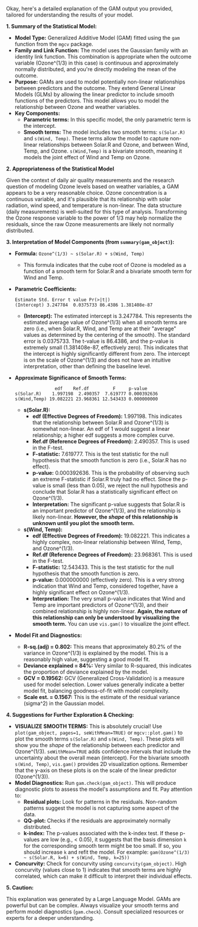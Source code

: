 Okay, here's a detailed explanation of the GAM output you provided, tailored for understanding the results of your model.

**1. Summary of the Statistical Model:**

*   **Model Type:** Generalized Additive Model (GAM) fitted using the `gam` function from the `mgcv` package.
*   **Family and Link Function:** The model uses the Gaussian family with an identity link function. This combination is appropriate when the outcome variable (Ozone^(1/3) in this case) is continuous and approximately normally distributed, and you're directly modeling the mean of the outcome.
*   **Purpose:** GAMs are used to model potentially non-linear relationships between predictors and the outcome. They extend General Linear Models (GLMs) by allowing the linear predictor to include smooth functions of the predictors. This model allows you to model the relationship between Ozone and weather variables.
*   **Key Components:**
    *   **Parametric terms:** In this specific model, the only parametric term is the intercept.
    *   **Smooth terms:** The model includes two smooth terms: `s(Solar.R)` and `s(Wind, Temp)`. These terms allow the model to capture non-linear relationships between Solar.R and Ozone, and between Wind, Temp, and Ozone.  `s(Wind,Temp)` is a bivariate smooth, meaning it models the joint effect of Wind and Temp on Ozone.

**2. Appropriateness of the Statistical Model**

Given the context of daily air quality measurements and the research question of modeling Ozone levels based on weather variables, a GAM appears to be a very reasonable choice.  Ozone concentration is a continuous variable, and it's plausible that its relationship with solar radiation, wind speed, and temperature is non-linear.  The data structure (daily measurements) is well-suited for this type of analysis. Transforming the Ozone response variable to the power of 1/3 may help normalize the residuals, since the raw Ozone measurements are likely not normally distributed.

**3. Interpretation of Model Components (from `summary(gam_object)`):**

*   **Formula:**  `Ozone^(1/3) ~ s(Solar.R) + s(Wind, Temp)`
    *   This formula indicates that the cube root of Ozone is modeled as a function of a smooth term for Solar.R and a bivariate smooth term for Wind and Temp.

*   **Parametric Coefficients:**

    ```
    Estimate Std. Error t value Pr(>|t|)
    (Intercept) 3.247784  0.0375733 86.4386 1.381408e-87
    ```

    *   **(Intercept):** The estimated intercept is 3.247784. This represents the estimated average value of Ozone^(1/3) when all smooth terms are zero (i.e., when Solar.R, Wind, and Temp are at their "average" values as determined by the centering of the smooth). The standard error is 0.0375733. The t-value is 86.4386, and the p-value is extremely small (1.381408e-87, effectively zero). This indicates that the intercept is highly significantly different from zero. The intercept is on the scale of Ozone^(1/3) and does not have an intuitive interpretation, other than defining the baseline level.

*   **Approximate Significance of Smooth Terms:**

    ```
                   edf    Ref.df         F     p-value
    s(Solar.R)    1.997198  2.490357  7.619777 0.000392636
    s(Wind,Temp) 19.082221 23.968361 12.543433 0.000000000
    ```

    *   **s(Solar.R):**
        *   **edf (Effective Degrees of Freedom):** 1.997198.  This indicates that the relationship between Solar.R and Ozone^(1/3) is somewhat non-linear. An edf of 1 would suggest a linear relationship; a higher edf suggests a more complex curve.
        *   **Ref.df (Reference Degrees of Freedom):** 2.490357. This is used in the F-test.
        *   **F-statistic:** 7.619777. This is the test statistic for the null hypothesis that the smooth function is zero (i.e., Solar.R has no effect).
        *   **p-value:** 0.000392636. This is the probability of observing such an extreme F-statistic if Solar.R truly had no effect. Since the p-value is small (less than 0.05), we reject the null hypothesis and conclude that Solar.R has a statistically significant effect on Ozone^(1/3).
        *   **Interpretation:**  The significant p-value suggests that Solar.R is an important predictor of Ozone^(1/3), and the relationship is likely non-linear. **However, the *shape* of this relationship is unknown until you plot the smooth term.**
    *   **s(Wind, Temp):**
        *   **edf (Effective Degrees of Freedom):** 19.082221.  This indicates a highly complex, non-linear relationship between Wind, Temp, and Ozone^(1/3).
        *   **Ref.df (Reference Degrees of Freedom):** 23.968361. This is used in the F-test.
        *   **F-statistic:** 12.543433. This is the test statistic for the null hypothesis that the smooth function is zero.
        *   **p-value:** 0.000000000 (effectively zero).  This is a very strong indication that Wind and Temp, considered together, have a highly significant effect on Ozone^(1/3).
        *   **Interpretation:** The very small p-value indicates that Wind and Temp are important predictors of Ozone^(1/3), and their combined relationship is highly non-linear. **Again, the *nature* of this relationship can only be understood by visualizing the smooth term.**  You can use `vis.gam()` to visualize the joint effect.

*   **Model Fit and Diagnostics:**
    *   **R-sq.(adj) = 0.802:** This means that approximately 80.2% of the variance in Ozone^(1/3) is explained by the model. This is a reasonably high value, suggesting a good model fit.
    *   **Deviance explained = 84%:** Very similar to R-squared, this indicates the proportion of deviance explained by the model.
    *   **GCV = 0.19562:** GCV (Generalized Cross-Validation) is a measure used for model selection. Lower values generally indicate a better model fit, balancing goodness-of-fit with model complexity.
    *   **Scale est. = 0.1567:** This is the estimate of the residual variance (sigma^2) in the Gaussian model.

**4. Suggestions for Further Exploration & Checking:**

*   **VISUALIZE SMOOTH TERMS:**  This is absolutely crucial! Use `plot(gam_object, pages=1, seWithMean=TRUE)` or `mgcv::plot.gam()` to plot the smooth terms `s(Solar.R)` and `s(Wind, Temp)`.  These plots will show you the *shape* of the relationship between each predictor and Ozone^(1/3).  `seWithMean=TRUE` adds confidence intervals that include the uncertainty about the overall mean (intercept). For the bivariate smooth `s(Wind, Temp)`, `vis.gam()` provides 2D visualization options. Remember that the y-axis on these plots is on the scale of the linear predictor (Ozone^(1/3)).
*   **Model Diagnostics:** Run `gam.check(gam_object)`. This will produce diagnostic plots to assess the model's assumptions and fit. Pay attention to:
    *   **Residual plots:** Look for patterns in the residuals. Non-random patterns suggest the model is not capturing some aspect of the data.
    *   **QQ-plot:** Checks if the residuals are approximately normally distributed.
    *   **k-index:**  The p-values associated with the k-index test. If these p-values are low (e.g., < 0.05), it suggests that the basis dimension `k` for the corresponding smooth term might be too small.  If so, you should increase `k` and refit the model. For example: `gam(Ozone^(1/3) ~ s(Solar.R, k=6) + s(Wind, Temp, k=25))`
*   **Concurvity:** Check for concurvity using `concurvity(gam_object)`. High concurvity (values close to 1) indicates that smooth terms are highly correlated, which can make it difficult to interpret their individual effects.

**5. Caution:**

This explanation was generated by a Large Language Model. GAMs are powerful but can be complex. Always visualize your smooth terms and perform model diagnostics (`gam.check`). Consult specialized resources or experts for a deeper understanding.

